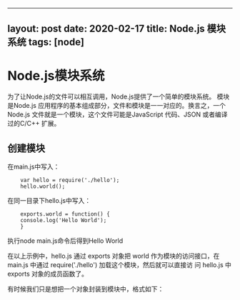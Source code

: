 ---
layout: post 
date: 2020-02-17
title: Node.js 模块系统
tags: [node]
----

# Node.js模块系统

为了让Node.js的文件可以相互调用，Node.js提供了一个简单的模块系统。
模块是Node.js 应用程序的基本组成部分，文件和模块是一一对应的。换言之，一个 Node.js 文件就是一个模块，这个文件可能是JavaScript 代码、JSON 或者编译过的C/C++ 扩展。

## 创建模块

在main.js中写入：

        var hello = require('./hello');
        hello.world();

在同一目录下hello.js中写入：

        exports.world = function() {
        console.log('Hello World');
        }

执行node main.js命令后得到Hello World

在以上示例中，hello.js 通过 exports 对象把 world 作为模块的访问接口，在 main.js 中通过 require('./hello') 加载这个模块，然后就可以直接访 问 hello.js 中 exports 对象的成员函数了。

有时候我们只是想把一个对象封装到模块中，格式如下：

